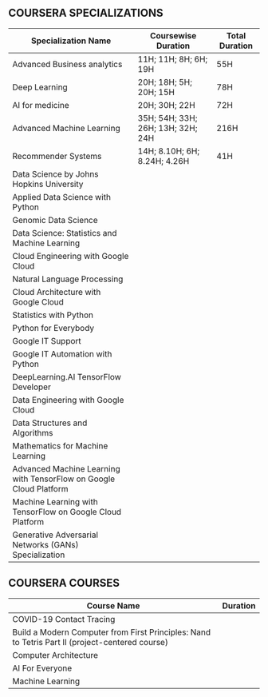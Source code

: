 ## COURSERA SPECIALIZATIONS

|Specialization Name | Coursewise Duration | Total Duration	|
|-	|-	|-	|
| Advanced Business analytics | 11H; 11H; 8H; 6H; 19H	| 55H|
| Deep Learning | 20H; 18H; 5H; 20H; 15H | 78H |
| AI for medicine | 20H; 30H; 22H | 72H |
| Advanced Machine Learning | 35H; 54H; 33H; 26H; 13H; 32H; 24H | 216H |
| Recommender Systems | 14H; 8.10H; 6H; 8.24H; 4.26H | 41H |
| Data Science by Johns Hopkins University | | |
| Applied Data Science with Python | | |
| Genomic Data Science | | |
| Data Science: Statistics and Machine Learning | | |
| Cloud Engineering with Google Cloud | | |
| Natural Language Processing | | |
| Cloud Architecture with Google Cloud | | |
| Statistics with Python | | |
| Python for Everybody | | |
| Google IT Support | | |
| Google IT Automation with Python | | |
| DeepLearning.AI TensorFlow Developer | | |
| Data Engineering with Google Cloud | | |
| Data Structures and Algorithms | | |
| Mathematics for Machine Learning | | |
| Advanced Machine Learning with TensorFlow on Google Cloud Platform | | |
| Machine Learning with TensorFlow on Google Cloud Platform | | |
| Generative Adversarial Networks (GANs) Specialization | | |

## COURSERA COURSES

| Course Name 	|  Duration	|
|-	|-	|
| COVID-19 Contact Tracing 	|  	|
| Build a Modern Computer from First Principles: Nand to Tetris Part II (project-centered course) 	|  	|
| Computer Architecture 	|  	|
| AI For Everyone 	|  	|
| Machine Learning 	|  	|
